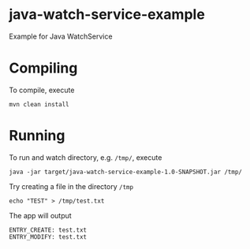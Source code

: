 # java-watch-service-example
Example for Java WatchService

# Compiling

To compile, execute

```
mvn clean install
```

# Running

To run and watch directory, e.g. `/tmp/`, execute

```
java -jar target/java-watch-service-example-1.0-SNAPSHOT.jar /tmp/
```

Try creating a file in the directory `/tmp`

```
echo "TEST" > /tmp/test.txt
```

The app will output

```
ENTRY_CREATE: test.txt
ENTRY_MODIFY: test.txt
```